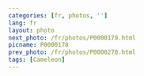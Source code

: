 ```yaml
---
categories: [fr, photos, '']
lang: fr
layout: photo
next_photo: /fr/photos/P0000179.html
picname: P0000178
prev_photo: /fr/photos/P0000270.html
tags: [Cameleon]
---
```

